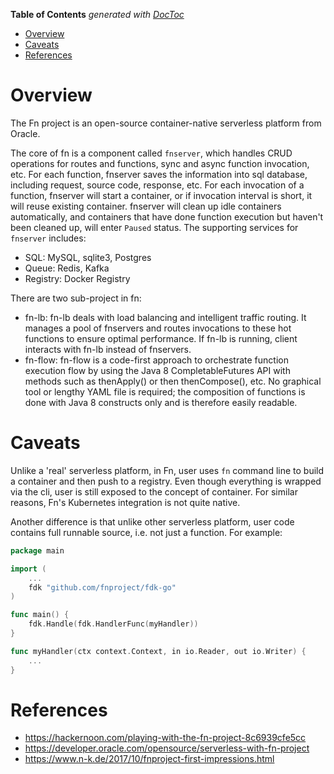 <!-- START doctoc generated TOC please keep comment here to allow auto update -->
<!-- DON'T EDIT THIS SECTION, INSTEAD RE-RUN doctoc TO UPDATE -->
**Table of Contents**  *generated with [DocToc](https://github.com/thlorenz/doctoc)*

- [Overview](#overview)
- [Caveats](#caveats)
- [References](#references)

<!-- END doctoc generated TOC please keep comment here to allow auto update -->

# Overview

The Fn project is an open-source container-native serverless platform from Oracle.

The core of fn is a component called `fnserver`, which handles CRUD operations for routes and
functions, sync and async function invocation, etc. For each function, fnserver saves the information
into sql database, including request, source code, response, etc. For each invocation of a function,
fnserver will start a container, or if invocation interval is short, it will reuse existing container.
fnserver will clean up idle containers automatically, and containers that have done function execution
but haven't been cleaned up, will enter `Paused` status. The supporting services for `fnserver`
includes:
- SQL: MySQL, sqlite3, Postgres
- Queue: Redis, Kafka
- Registry: Docker Registry

There are two sub-project in fn:
- fn-lb: fn-lb deals with load balancing and intelligent traffic routing. It manages a pool of
  fnservers and routes invocations to these hot functions to ensure optimal performance. If fn-lb
  is running, client interacts with fn-lb instead of fnservers.
- fn-flow: fn-flow is a code-first approach to orchestrate function execution flow by using the Java
  8 CompletableFutures API with methods such as thenApply() or then thenCompose(), etc. No graphical
  tool or lengthy YAML file is required; the composition of functions is done with Java 8 constructs
  only and is therefore easily readable.

# Caveats

Unlike a 'real' serverless platform, in Fn, user uses `fn` command line to build a container and
then push to a registry. Even though everything is wrapped via the cli, user is still exposed to
the concept of container. For similar reasons, Fn's Kubernetes integration is not quite native.

Another difference is that unlike other serverless platform, user code contains full runnable source,
i.e. not just a function. For example:

```go
package main

import (
	...
	fdk "github.com/fnproject/fdk-go"
)

func main() {
	fdk.Handle(fdk.HandlerFunc(myHandler))
}

func myHandler(ctx context.Context, in io.Reader, out io.Writer) {
	...
}
```

# References

- https://hackernoon.com/playing-with-the-fn-project-8c6939cfe5cc
- https://developer.oracle.com/opensource/serverless-with-fn-project
- https://www.n-k.de/2017/10/fnproject-first-impressions.html
